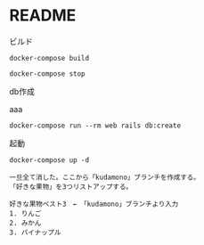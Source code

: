 # README

ビルド
```
docker-compose build
```
```
docker-compose stop
```

db作成

aaa
```
docker-compose run --rm web rails db:create
```

起動
```
docker-compose up -d

一旦全て消した。ここから「kudamono」ブランチを作成する。
「好きな果物」を3つリストアップする。

好きな果物ベスト3　←　「kudamono」ブランチより入力
1. りんご
2. みかん
3. パイナップル